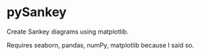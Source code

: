 # pySankey

Create Sankey diagrams using matplotlib.

Requires seaborn, pandas, numPy, matplotlib because I said so.


